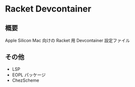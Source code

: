 # Racket Devcontainer

## 概要

Apple Silicon Mac 向けの Racket 用 Devcontainer 設定ファイル

## その他

- LSP
- EOPL パッケージ
- ChezScheme
